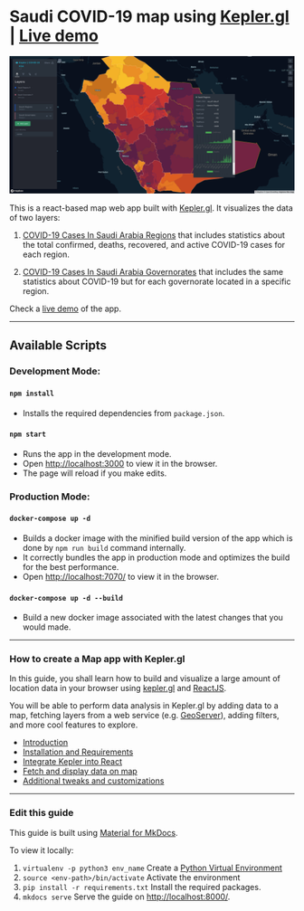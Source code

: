 # Saudi COVID-19 map using [Kepler.gl](https://kepler.gl/) | [Live demo](http://mapapps.cloud:7070/)

[![Saudi Kepler's map](docs/imgs/saudi_kepler_map.png "Go to Saudi Kepler's map")](http://mapapps.cloud:7070/)

This is a react-based map web app built with [Kepler.gl](http://kepler.gl/). It visualizes the data of two layers:
1. [COVID-19 Cases In Saudi Arabia Regions](http://mapsaudi.com/layers/geonode_data:geonode:r) that includes statistics about the total confirmed, deaths, recovered, and active COVID-19 cases for each region.

2. [COVID-19 Cases In Saudi Arabia Governorates](http://mapsaudi.com/layers/geonode_data:geonode:sagov) that includes the same statistics about COVID-19 but for each governorate located in a specific region.

Check a [live demo](http://mapapps.cloud:7070/) of the app.

***

## Available Scripts

### **Development Mode:**

#### `npm install`
- Installs the required dependencies from `package.json`.

#### `npm start`
- Runs the app in the development mode.<br />
- Open [http://localhost:3000](http://localhost:3000) to view it in the browser.
- The page will reload if you make edits.


### **Production Mode:**

#### `docker-compose up -d`
- Builds a docker image with the minified build version of the app which is done by `npm run build` command internally.
- It correctly bundles the app in production mode and optimizes the build for the best performance.
- Open [http://localhost:7070/](http://localhost:7070/) to view it in the browser.

#### `docker-compose up -d --build`
- Build a new docker image associated with the latest changes that you would made.

***

### **How to create a Map app with Kepler.gl**

In this guide, you shall learn how to build and visualize a large amount of location data in your browser using [kepler.gl](https://kepler.gl/) and [ReactJS](https://reactjs.org/).

You will be able to perform data analysis in Kepler.gl by adding data to a map, fetching layers from a web service (e.g. [GeoServer](http://geoserver.org/)), adding filters, and more cool features to explore.

* [Introduction](docs/index.md)
* [Installation and Requirements](docs/installation.md)
* [Integrate Kepler into React](docs/integrateKepler.md)
* [Fetch and display data on map](docs/display-data-on-map.md)
* [Additional tweaks and customizations](docs/additional-tweaks.md)

***

### **Edit this guide**

This guide is built using [Material for MkDocs](https://squidfunk.github.io/mkdocs-material/).

To view it locally:
1. `virtualenv -p python3 env_name` Create a [Python Virtual Environment](https://packaging.python.org/guides/installing-using-pip-and-virtual-environments/)
2. `source <env-path>/bin/activate` Activate the environment
3. `pip install -r requirements.txt` Install the required packages.
4. `mkdocs serve` Serve the guide on [http://localhost:8000/](http://localhost:8000/).
